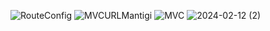![RouteConfig](https://github.com/nuritiras/KitapEvi/assets/47992544/20621cc7-6327-4c8e-a28d-ab1f7a5ef6fd)
![MVCURLMantigi](https://github.com/nuritiras/KitapEvi/assets/47992544/4e1fafa7-8f61-4aa4-be7b-7da2de919875)
![MVC](https://github.com/nuritiras/KitapEvi/assets/47992544/b0ef73fb-2aa5-4422-8501-baf039729a8a)
![2024-02-12 (2)](https://github.com/nuritiras/KitapEvi/assets/47992544/3b2c7e35-2f61-4456-ac3d-6ee3fca31b41)
